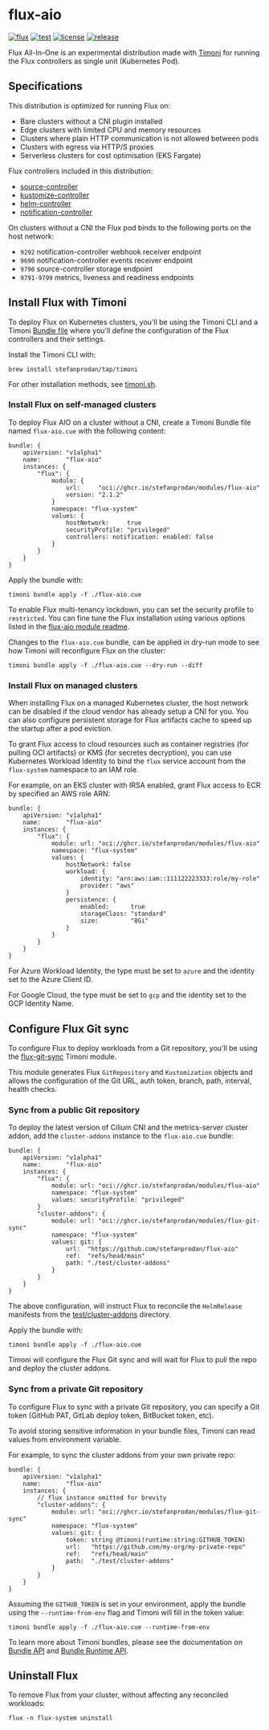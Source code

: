 # flux-aio

[![flux](https://img.shields.io/badge/flux-v2.1.2-9cf)](https://fluxcd.io)
[![test](https://github.com/stefanprodan/flux-aio/workflows/test/badge.svg)](https://github.com/stefanprodan/flux-aio/actions)
[![license](https://img.shields.io/github/license/stefanprodan/flux-aio.svg)](https://github.com/stefanprodan/flux-aio/blob/main/LICENSE)
[![release](https://img.shields.io/github/release/stefanprodan/flux-aio/all.svg)](https://github.com/stefanprodan/flux-aio/releases)

Flux All-In-One is an experimental distribution made with [Timoni](https://timoni.sh/)
for running the Flux controllers as single unit (Kubernetes Pod).

## Specifications

This distribution is optimized for running Flux on:

- Bare clusters without a CNI plugin installed
- Edge clusters with limited CPU and memory resources
- Clusters where plain HTTP communication is not allowed between pods
- Clusters with egress via HTTP/S proxies
- Serverless clusters for cost optimisation (EKS Fargate)

Flux controllers included in this distribution:

- [source-controller](https://github.com/fluxcd/source-controller)
- [kustomize-controller](https://github.com/fluxcd/kustomize-controller)
- [helm-controller](https://github.com/fluxcd/helm-controller)
- [notification-controller](https://github.com/fluxcd/notification-controller)

On clusters without a CNI the Flux pod binds to the following ports on the host network:

- `9292` notification-controller webhook receiver endpoint
- `9690` notification-controller events receiver endpoint
- `9790` source-controller storage endpoint
- `9791-9799` metrics, liveness and readiness endpoints

## Install Flux with Timoni

To deploy Flux on Kubernetes clusters, you'll be using
the Timoni CLI and a Timoni [Bundle file](https://timoni.sh/bundle/)
where you'll define the configuration of the Flux controllers and their settings.

Install the Timoni CLI with:

```shell
brew install stefanprodan/tap/timoni
```

For other installation methods,
see [timoni.sh](https://timoni.sh/install/).

### Install Flux on self-managed clusters

To deploy Flux AIO on a cluster without a CNI, create a Timoni Bundle file
named `flux-aio.cue` with the following content: 

```cue
bundle: {
	apiVersion: "v1alpha1"
	name:       "flux-aio"
	instances: {
		"flux": {
			module: {
				url:     "oci://ghcr.io/stefanprodan/modules/flux-aio"
				version: "2.1.2"
			}
			namespace: "flux-system"
			values: {
				hostNetwork:     true
				securityProfile: "privileged"
				controllers: notification: enabled: false
			}
		}
	}
}
```

Apply the bundle with:

```shell
timoni bundle apply -f ./flux-aio.cue
```

To enable Flux multi-tenancy lockdown, you can set the security profile to `restricted`.
You can fine tune the Flux installation using various options listed in
the [flux-aio module readme](modules/flux-aio/README.md#configuration).

Changes to the `flux-aio.cue` bundle, can be applied in dry-run mode
to see how Timoni will reconfigure Flux on the cluster:

```shell
timoni bundle apply -f ./flux-aio.cue --dry-run --diff
```

### Install Flux on managed clusters

When installing Flux on a managed Kubernetes cluster, the host network can be disabled
if the cloud vendor has already setup a CNI for you. You can also configure
persistent storage for Flux artifacts cache to speed up the startup after a pod eviction.

To grant Flux access to cloud resources such as container registries (for pulling OCI artifacts)
or KMS (for secretes decryption), you can use Kubernetes Workload Identity to bind the `flux`
service account from the `flux-system` namespace to an IAM role.

For example, on an EKS cluster with IRSA enabled, grant Flux access to ECR
by specified an AWS role ARN:

```cue
bundle: {
	apiVersion: "v1alpha1"
	name:       "flux-aio"
	instances: {
		"flux": {
			module: url: "oci://ghcr.io/stefanprodan/modules/flux-aio"
			namespace: "flux-system"
			values: {
				hostNetwork: false
				workload: {
					identity: "arn:aws:iam::111122223333:role/my-role"
					provider: "aws"
				}
				persistence: {
					enabled:      true
					storageClass: "standard"
					size:         "8Gi"
				}
			}
		}
	}
}
```

For Azure Workload Identity, the type must be set to `azure` and the identity set to the Azure Client ID.

For Google Cloud, the type must be set to `gcp` and the identity set to the GCP Identity Name.

## Configure Flux Git sync

To configure Flux to deploy workloads from a Git repository,
you'll be using the [flux-git-sync](modules/flux-git-sync/README.md) Timoni module.

This module generates Flux `GitRepository` and `Kustomization` objects and allows
the configuration of the Git URL, auth token, branch, path, interval, health checks.

### Sync from a public Git repository

To deploy the latest version of Cilium CNI and the metrics-server cluster addon,
add the `cluster-addons` instance to the `flux-aio.cue` bundle:

```cue
bundle: {
	apiVersion: "v1alpha1"
	name:       "flux-aio"
	instances: {
		"flux": {
			module: url: "oci://ghcr.io/stefanprodan/modules/flux-aio"
			namespace: "flux-system"
			values: securityProfile: "privileged"
		}
		"cluster-addons": {
			module: url: "oci://ghcr.io/stefanprodan/modules/flux-git-sync"
			namespace: "flux-system"
			values: git: {
				url:  "https://github.com/stefanprodan/flux-aio"
				ref:  "refs/head/main"
				path: "./test/cluster-addons"
			}
		}
	}
}
```

The above configuration, will instruct Flux to reconcile the `HelmRelease` manifests
from the [test/cluster-addons](/test/cluster-addons) directory.

Apply the bundle with:

```shell
timoni bundle apply -f ./flux-aio.cue
```

Timoni will configure the Flux Git sync and will wait for Flux to pull the repo and
deploy the cluster addons.

### Sync from a private Git repository

To configure Flux to sync with a private Git repository,
you can specify a Git token (GitHub PAT, GitLab deploy token, BitBucket token, etc).

To avoid storing sensitive information in your bundle files,
Timoni can read values from environment variable.

For example, to sync the cluster addons from your own private repo:

```cue
bundle: {
	apiVersion: "v1alpha1"
	name:       "flux-aio"
	instances: {
		// flux instance omitted for brevity 
		"cluster-addons": {
			module: url: "oci://ghcr.io/stefanprodan/modules/flux-git-sync"
			namespace: "flux-system"
			values: git: {
				token: string @timoni(runtime:string:GITHUB_TOKEN)
				url:   "https://github.com/my-org/my-private-repo"
				ref:   "refs/head/main"
				path:  "./test/cluster-addons"
			}
		}
	}
}
```

Assuming the `GITHUB_TOKEN` is set in your environment, apply the bundle
using the `--runtime-from-env` flag and Timoni will fill in the token value:

```shell
timoni bundle apply -f ./flux-aio.cue --runtime-from-env
```

To learn more about Timoni bundles, please see the documentation on
[Bundle API](https://timoni.sh/bundle/) and [Bundle Runtime API](https://timoni.sh/bundle-runtime/).

## Uninstall Flux

To remove Flux from your cluster, without affecting any reconciled workloads:

```shell
flux -n flux-system uninstall
```
